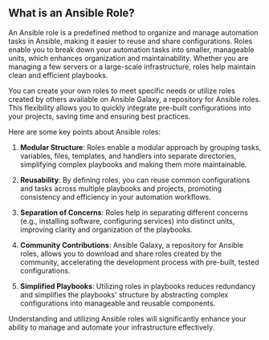 ## What is an Ansible Role?

An Ansible role is a predefined method to organize and manage automation tasks in Ansible, making it easier to reuse and share configurations. Roles enable you to break down your automation tasks into smaller, manageable units, which enhances organization and maintainability. Whether you are managing a few servers or a large-scale infrastructure, roles help maintain clean and efficient playbooks.

You can create your own roles to meet specific needs or utilize roles created by others available on Ansible Galaxy, a repository for Ansible roles. This flexibility allows you to quickly integrate pre-built configurations into your projects, saving time and ensuring best practices.

Here are some key points about Ansible roles:

1. **Modular Structure**: Roles enable a modular approach by grouping tasks, variables, files, templates, and handlers into separate directories, simplifying complex playbooks and making them more maintainable.

2. **Reusability**: By defining roles, you can reuse common configurations and tasks across multiple playbooks and projects, promoting consistency and efficiency in your automation workflows.

3. **Separation of Concerns**: Roles help in separating different concerns (e.g., installing software, configuring services) into distinct units, improving clarity and organization of the playbooks.

4. **Community Contributions**: Ansible Galaxy, a repository for Ansible roles, allows you to download and share roles created by the community, accelerating the development process with pre-built, tested configurations.

5. **Simplified Playbooks**: Utilizing roles in playbooks reduces redundancy and simplifies the playbooks' structure by abstracting complex configurations into manageable and reusable components.

Understanding and utilizing Ansible roles will significantly enhance your ability to manage and automate your infrastructure effectively.
